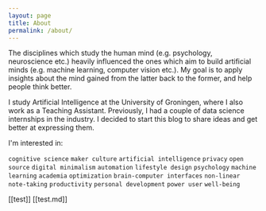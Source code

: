 ```yaml
---
layout: page
title: About
permalink: /about/
---
```


The disciplines which study the human mind (e.g. psychology, neuroscience etc.) heavily influenced the ones which aim to build artificial minds (e.g. machine learning, computer vision etc.). My goal is to apply insights about the mind gained from the latter back to the former, and help people think better.

I study Artificial Intelligence at the University of Groningen, where I also work as a Teaching Assistant. Previously, I had a couple of data science internships in the industry. I decided to start this blog to share ideas and get better at expressing them.

I'm interested in:

`cognitive science` `maker culture` `artificial intelligence` `privacy` `open source` `digital minimalism` `automation` `lifestyle design` `psychology` `machine learning` `academia` `optimization` `brain-computer interfaces` `non-linear note-taking` `productivity` `personal development` `power user` `well-being`

[[test]]
[[test.md]]
